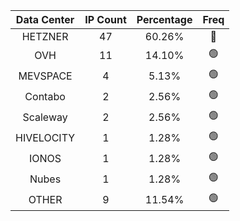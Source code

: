 | Data Center | IP Count | Percentage | Freq |
|:------------:|:--------:|:-----------:|:-----:|
| HETZNER | 47 | 60.26% | 🔴 |
| OVH | 11 | 14.10% | 🟢 |
| MEVSPACE | 4 | 5.13% | 🟢 |
| Contabo | 2 | 2.56% | 🟢 |
| Scaleway | 2 | 2.56% | 🟢 |
| HIVELOCITY | 1 | 1.28% | 🟢 |
| IONOS | 1 | 1.28% | 🟢 |
| Nubes | 1 | 1.28% | 🟢 |
| OTHER | 9 | 11.54% | 🟢 |